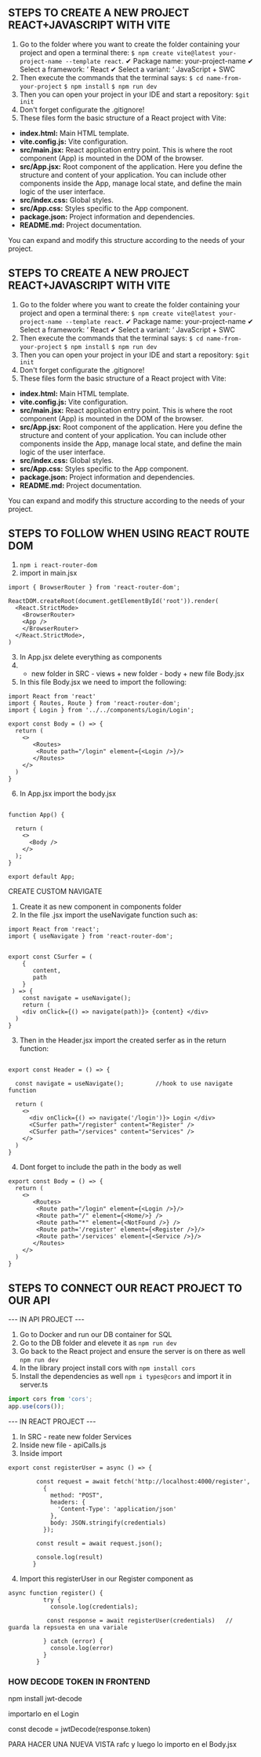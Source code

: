 ## STEPS TO CREATE A NEW PROJECT REACT+JAVASCRIPT WITH VITE

1. Go to the folder where you want to create the folder containing your project and open a terminal there:
   `$ npm create vite@latest your-project-name --template react`.
   ✔ Package name: your-project-name
   ✔ Select a framework: ‘ React
   ✔ Select a variant: ‘ JavaScript + SWC
2. Then execute the commands that the terminal says:
   `$ cd name-from-your-project`
   `$ npm install`
   `$ npm run dev`
3. Then you can open your project in your IDE and start a repository:
   `$git init`
4. Don't forget configurate the .gitignore!
5. These files form the basic structure of a React project with Vite:
- **index.html:** Main HTML template.
- **vite.config.js:** Vite configuration.
- **src/main.jsx:** React application entry point. This is where the root component (App) is mounted in the DOM of the browser.
- **src/App.jsx:** Root component of the application. Here you define the structure and content of your application. You can include other components inside the App, manage local state, and define the main logic of the user interface.
- **src/index.css:** Global styles.
- **src/App.css:** Styles specific to the App component.
- **package.json:** Project information and dependencies.
- **README.md:** Project documentation.

You can expand and modify this structure according to the needs of your project.

## STEPS TO CREATE A NEW PROJECT REACT+JAVASCRIPT WITH VITE

1. Go to the folder where you want to create the folder containing your project and open a terminal there:
   `$ npm create vite@latest your-project-name --template react`.
   ✔ Package name: your-project-name
   ✔ Select a framework: ‘ React
   ✔ Select a variant: ‘ JavaScript + SWC
2. Then execute the commands that the terminal says:
   `$ cd name-from-your-project`
   `$ npm install`
   `$ npm run dev`
3. Then you can open your project in your IDE and start a repository:
   `$git init`
4. Don't forget configurate the .gitignore!
5. These files form the basic structure of a React project with Vite:
- **index.html:** Main HTML template.
- **vite.config.js:** Vite configuration.
- **src/main.jsx:** React application entry point. This is where the root component (App) is mounted in the DOM of the browser.
- **src/App.jsx:** Root component of the application. Here you define the structure and content of your application. You can include other components inside the App, manage local state, and define the main logic of the user interface.
- **src/index.css:** Global styles.
- **src/App.css:** Styles specific to the App component.
- **package.json:** Project information and dependencies.
- **README.md:** Project documentation.

You can expand and modify this structure according to the needs of your project.


## STEPS TO FOLLOW WHEN USING REACT ROUTE DOM

1. `npm i react-router-dom`
2. import in main.jsx

```
import { BrowserRouter } from 'react-router-dom';

ReactDOM.createRoot(document.getElementById('root')).render(
  <React.StrictMode>
    <BrowserRouter>
    <App />
    </BrowserRouter>
  </React.StrictMode>,
)
```

3. In App.jsx delete everything as components
4. - new folder in SRC - views + new folder - body + new file Body.jsx
5. In this file Body.jsx we need to import the following:

```
import React from 'react'
import { Routes, Route } from 'react-router-dom';
import { Login } from '../../components/Login/Login';

export const Body = () => {
  return (
    <>
       <Routes>
        <Route path="/login" element={<Login />}/>
       </Routes>
    </>
  )
}

```

6. In App.jsx import the body.jsx

```

function App() {

  return (
    <>
      <Body />
    </>
  );
}

export default App;

```

CREATE CUSTOM NAVIGATE

1. Create it as new component in components folder
2. In the file .jsx import the useNavigate function such as:

```
import React from 'react';
import { useNavigate } from 'react-router-dom';


export const CSurfer = (
    {
       content,
       path
    }
 ) => {
    const navigate = useNavigate();
    return (
    <div onClick={() => navigate(path)}> {content} </div>
  )
}

```

3. Then in the Header.jsx import the created serfer as in the return function:

```

export const Header = () => {

  const navigate = useNavigate();         //hook to use navigate function

  return (
    <>
      <div onClick={() => navigate('/login')}> Login </div>
      <CSurfer path="/register" content="Register" />
      <CSurfer path="/services" content="Services" />
    </>
  )
}
```

4. Dont forget to include the path in the body as well

```
export const Body = () => {
  return (
    <>
       <Routes>
        <Route path="/login" element={<Login />}/>
        <Route path="/" element={<Home/>} />
        <Route path="*" element={<NotFound />} />
        <Route path='/register' element={<Register />}/>
        <Route path='/services' element={<Service />}/>
       </Routes>
    </>
  )
}
```

## STEPS TO CONNECT OUR REACT PROJECT TO OUR API

--- IN API PROJECT ---

1. Go to Docker and run our DB container for SQL
2. Go to the DB folder and elevete it as `npm run dev`
3. Go back to the React project and ensure the server is on there as well `npm run dev`
4. In the library project install cors with `npm install cors`
5. Install the dependencies as well `npm i types@cors` and import it in server.ts

```js
import cors from 'cors';
app.use(cors());
```

--- IN REACT PROJECT ---

1. In SRC - reate new folder Services
2. Inside new file - apiCalls.js
3. Inside import

```
export const registerUser = async () => {

        const request = await fetch('http://localhost:4000/register',
          {
            method: "POST",
            headers: {
              'Content-Type': 'application/json'
            },
            body: JSON.stringify(credentials)
          });

        const result = await request.json();

        console.log(result)
       }

```

4. Import this registerUser in our Register component as

```
async function register() {
          try {
            console.log(credentials);

           const response = await registerUser(credentials)   // guarda la repsuesta en una variale

          } catch (error) {
            console.log(error)
          }
        }
```
### HOW DECODE TOKEN IN FRONTEND
npm install jwt-decode

importarlo en el Login

const decode = jwtDecode(response.token)


PARA HACER UNA NUEVA VISTA
rafc
y luego lo importo en el Body.jsx